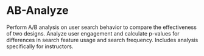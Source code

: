 # AB-Analyze
Perform A/B analysis on user search behavior to compare the effectiveness of two designs. Analyze user engagement and calculate p-values for differences in search feature usage and search frequency. Includes analysis specifically for instructors.
